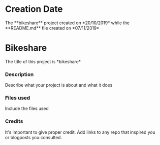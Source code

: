 <h1> Creation Date </h1>
<p>The **bikeshare** project created on *20/10/2019* while the **README.md** file created on *07/11/2019* </p>

<h1> Bikeshare </h1>
The title of this project is *bikeshare*

### Description
Describe what your project is about and what it does

### Files used
Include the files used

### Credits
It's important to give proper credit. Add links to any repo that inspired you or blogposts you consulted.